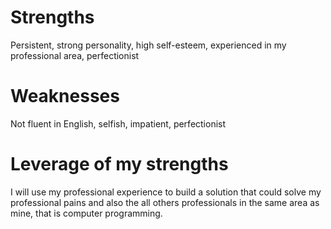 # Strengths #
Persistent, strong personality, high self-esteem, experienced in my professional area, perfectionist

# Weaknesses #
Not fluent in English, selfish, impatient, perfectionist

# Leverage of my strengths #
I will use my professional experience to build a solution that could solve my professional pains and also the all others professionals in the same area as mine, that is computer programming.